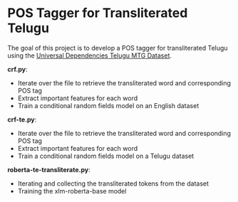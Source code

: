 # POS Tagger for Transliterated Telugu 

The goal of this project is to develop a POS tagger for transliterated Telugu using the [Universal Dependencies Telugu MTG Dataset](https://github.com/UniversalDependencies/UD_Telugu-MTG). 

**crf.py**: 
- Iterate over the file to retrieve the transliterated word and corresponding POS tag
- Extract important features for each word 
- Train a conditional random fields model on an English dataset

**crf-te.py**: 
- Iterate over the file to retrieve the transliterated word and corresponding POS tag
- Extract important features for each word 
- Train a conditional random fields model on a Telugu dataset
  
**roberta-te-transliterate.py**:
- Iterating and collecting the transliterated tokens from the dataset
- Training the xlm-roberta-base model 


